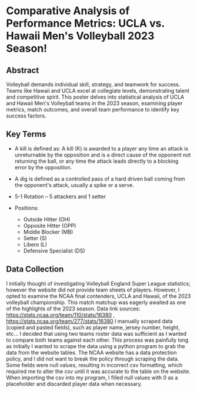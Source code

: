 # Comparative Analysis of Performance Metrics: UCLA vs. Hawaii Men's Volleyball 2023 Season!

## Abstract
Volleyball demands individual skill, strategy, and teamwork for success. Teams like Hawaii and UCLA excel at collegiate levels, demonstrating talent and competitive spirit. This poster delves into statistical analysis of UCLA and Hawaii Men's Volleyball teams in the 2023 season, examining player metrics, match outcomes, and overall team performance to identify key success factors.

## Key Terms
- A kill is defined as: A kill (K) is awarded to a player any time an attack is unreturnable by the opposition and is a direct cause of the opponent not returning the ball, or any time the attack leads directly to a blocking error by the opposition.
- A dig is defined as a controlled pass of a hard driven ball coming from the opponent's attack, usually a spike or a serve.
- 5-1 Rotation – 5 attackers and 1 setter

- Positions:
  -	Outside Hitter (OH)
  -	Opposite Hitter (OPP)
  -	Middle Blocker (MB)
  -	Setter (S)
  -	Libero (L)
  -	Defensive Specialist (DS)

## Data Collection
I initially thought of investigating Volleyball England Super League statistics; however the website did not provide team sheets of players. However, I opted to examine the NCAA final contenders, UCLA and Hawaii, of the 2023 volleyball championship. This match matchup was eagerly awaited as one of the highlights of the 2023 season.
Data link sources: https://stats.ncaa.org/team/110/stats/16380 , https://stats.ncaa.org/team/277/stats/16380
I manually scraped data (copied and pasted fields), such as player name, jersey number, height, etc... I decided that using two teams roster data was sufficient as I wanted to compare both teams against each other. This process was painfully long as initially I wanted to scrape the data using a python program to grab the data from the website tables. The NCAA website has a data protection policy, and I did not want to break the policy through scraping the data. Some fields were null values, resulting in incorrect csv formatting, which required me to alter the csv until it was accurate to the table on the website. When importing the csv into my program, I filled null values with 0 as a placeholder and discarded player data when necessary. 
